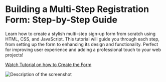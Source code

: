 <h1>Building a Multi-Step Registration Form: Step-by-Step Guide</h1>

Learn how to create a stylish multi-step sign-up form from scratch using HTML, CSS, and JavaScript. This tutorial will guide you through each step, from setting up the form to enhancing its design and functionality. Perfect for improving user experience and adding a professional touch to your web projects!

<a href="https://youtu.be/KqMi8kaDEAg">Watch Tutorial on how to Create the Form</a>


<img src="reveal-on-scroll.jpg" alt="Description of the screenshot">

